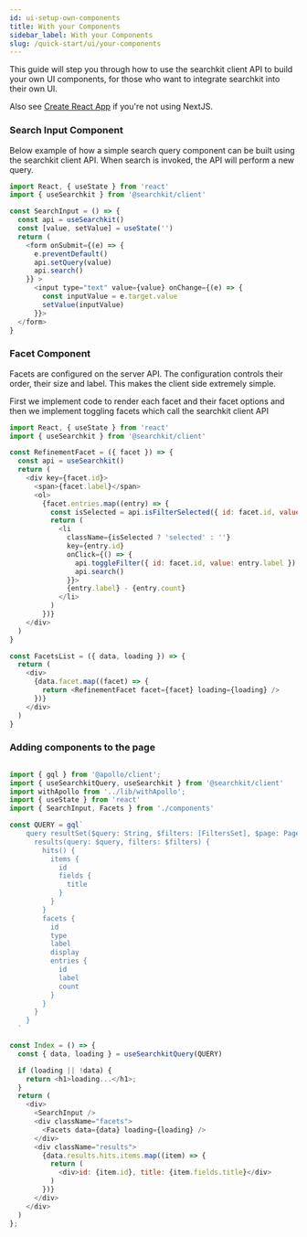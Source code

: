 ```yaml
---
id: ui-setup-own-components
title: With your Components
sidebar_label: With your Components
slug: /quick-start/ui/your-components
---
```


This guide will step you through how to use the searchkit client API to build your own UI components, for those who want to integrate searchkit into their own UI.

Also see [Create React App](https://searchkit.co/docs/examples/create-react-app) if you're not using NextJS.

### Search Input Component

Below example of how a simple search query component can be built using the searchkit client API. When search is invoked, the API will perform a new query.  

```javascript
import React, { useState } from 'react'
import { useSearchkit } from '@searchkit/client'

const SearchInput = () => {
  const api = useSearchkit()
  const [value, setValue] = useState('')
  return (
    <form onSubmit={(e) => {
      e.preventDefault()
      api.setQuery(value)
      api.search()
    }} >
      <input type="text" value={value} onChange={(e) => {
        const inputValue = e.target.value
        setValue(inputValue)
      }}>
  </form>
}
```

### Facet Component

Facets are configured on the server API. The configuration controls their order, their size and label. This makes the client side extremely simple. 

First we implement code to render each facet and their facet options and then we implement toggling facets which call the searchkit client API  

```javascript
import React, { useState } from 'react'
import { useSearchkit } from '@searchkit/client'

const RefinementFacet = ({ facet }) => {
  const api = useSearchkit()
  return (
    <div key={facet.id}>
      <span>{facet.label}</span>
      <ol>
        {facet.entries.map((entry) => {
          const isSelected = api.isFilterSelected({ id: facet.id, value: entry.label })
          return (        
            <li
              className={isSelected ? 'selected' : ''}
              key={entry.id} 
              onClick={() => {
                api.toggleFilter({ id: facet.id, value: entry.label })
                api.search()
              }}>
              {entry.label} - {entry.count}
            </li>
          )
        })}
    </div>
  )  
}

const FacetsList = ({ data, loading }) => {
  return (
    <div>
      {data.facet.map((facet) => {
        return <RefinementFacet facet={facet} loading={loading} />
      })}
    </div>
  )
}
```

### Adding components to the page

```javascript

import { gql } from '@apollo/client';
import { useSearchkitQuery, useSearchkit } from '@searchkit/client'
import withApollo from '../lib/withApollo';
import { useState } from 'react'
import { SearchInput, Facets } from './components'

const QUERY = gql`
    query resultSet($query: String, $filters: [FiltersSet], $page: PageInput) {
      results(query: $query, filters: $filters) {
        hits() {
          items {
            id
            fields {
              title
            }
          }
        }
        facets {
          id
          type
          label
          display
          entries {
            id
            label
            count
          }
        }
      }
    }
  `

const Index = () => {
  const { data, loading } = useSearchkitQuery(QUERY)

  if (loading || !data) {
    return <h1>loading...</h1>;
  }
  return (
    <div>
      <SearchInput />
      <div className="facets">
        <Facets data={data} loading={loading} />
      </div>
      <div className="results">
        {data.results.hits.items.map((item) => {
          return (
            <div>id: {item.id}, title: {item.fields.title}</div>
          )
        })}
      </div>
    </div>
  )
};
 
```